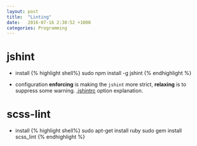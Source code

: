 ```yaml
---
layout: post
title:  "Linting"
date:   2016-07-16 2:30:52 +1000
categories: Programming
---
```


jshint
======
 - install
 {% highlight shell%}
    sudo npm install -g jshint
 {% endhighlight %}

 - configuration
**enforcing** is making the `jshint` more strict, **relaxing** is to suppress some warning.
[.jshintrc](https://github.com/jshint/jshint/blob/master/examples/.jshintrc) option explanation.

scss-lint
=========
- install
{% highlight shell%}
    sudo apt-get install ruby
    sudo gem install scss_lint
{% endhighlight %}


 